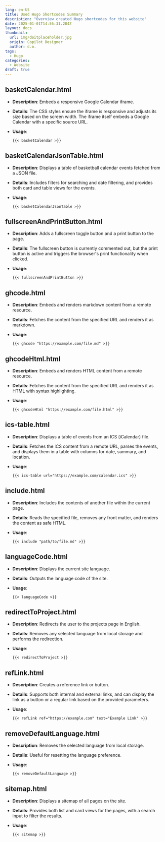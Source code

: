 ```yaml
---
lang: en-US
title: Used Hugo Shortcodes Summary
description: "Overview created Hugo shortcodes for this website"
date: 2025-01-01T14:56:31.284Z
layout: docs
thumbnail:
  url: img/doitplaceholder.jpg
  origin: Copilot Designer
  author: d.o.
tags:
  - Hugo
categories:
  - Website
draft: true
---
```


## basketCalendar.html

- **Description**: Embeds a responsive Google Calendar iframe.
- **Details**: The CSS styles ensure the iframe is responsive and adjusts its size based on the screen width. The iframe itself embeds a Google Calendar with a specific source URL.
- **Usage**:

  ```hugo
  {{< basketCalendar >}}
  ```

## basketCalendarJsonTable.html

- **Description**: Displays a table of basketball calendar events fetched from a JSON file.
- **Details**: Includes filters for searching and date filtering, and provides both card and table views for the events.
- **Usage**:

  ```hugo
  {{< basketCalendarJsonTable >}}
  ```

## fullscreenAndPrintButton.html

- **Description**: Adds a fullscreen toggle button and a print button to the page.
- **Details**: The fullscreen button is currently commented out, but the print button is active and triggers the browser's print functionality when clicked.
- **Usage**:

  ```hugo
  {{< fullscreenAndPrintButton >}}
  ```

## ghcode.html

- **Description**: Embeds and renders markdown content from a remote resource.
- **Details**: Fetches the content from the specified URL and renders it as markdown.
- **Usage**:

  ```hugo
  {{< ghcode "https://example.com/file.md" >}}
  ```

## ghcodeHtml.html

- **Description**: Embeds and renders HTML content from a remote resource.
- **Details**: Fetches the content from the specified URL and renders it as HTML with syntax highlighting.
- **Usage**:

  ```hugo
  {{< ghcodeHtml "https://example.com/file.html" >}}
  ```

## ics-table.html

- **Description**: Displays a table of events from an ICS (iCalendar) file.
- **Details**: Fetches the ICS content from a remote URL, parses the events, and displays them in a table with columns for date, summary, and location.
- **Usage**:

  ```hugo
  {{< ics-table url="https://example.com/calendar.ics" >}}
  ```

## include.html

- **Description**: Includes the contents of another file within the current page.
- **Details**: Reads the specified file, removes any front matter, and renders the content as safe HTML.
- **Usage**:

  ```hugo
  {{< include "path/to/file.md" >}}
  ```

## languageCode.html

- **Description**: Displays the current site language.
- **Details**: Outputs the language code of the site.
- **Usage**:

  ```hugo
  {{< languageCode >}}
  ```

## redirectToProject.html

- **Description**: Redirects the user to the projects page in English.
- **Details**: Removes any selected language from local storage and performs the redirection.
- **Usage**:

  ```hugo
  {{< redirectToProject >}}
  ```

## refLink.html

- **Description**: Creates a reference link or button.
- **Details**: Supports both internal and external links, and can display the link as a button or a regular link based on the provided parameters.
- **Usage**:

  ```hugo
  {{< refLink ref="https://example.com" text="Example Link" >}}
  ```

## removeDefaultLanguage.html

- **Description**: Removes the selected language from local storage.
- **Details**: Useful for resetting the language preference.
- **Usage**:

  ```hugo
  {{< removeDefaultLanguage >}}
  ```

## sitemap.html

- **Description**: Displays a sitemap of all pages on the site.
- **Details**: Provides both list and card views for the pages, with a search input to filter the results.
- **Usage**:

  ```hugo
  {{< sitemap >}}
